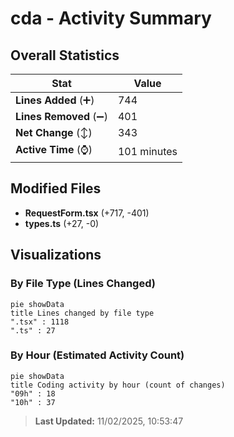 # cda - Activity Summary 

## Overall Statistics

| Stat                   | Value                                                             |
| ---------------------- | ----------------------------------------------------------------- |
| **Lines Added** (➕)   | 744                                          |
| **Lines Removed** (➖) | 401                                        |
| **Net Change** (↕)    | 343                |
| **Active Time** (⌚)   | 101 minutes |


## Modified Files
- **RequestForm.tsx** (+717, -401)
- **types.ts** (+27, -0)

## Visualizations

### By File Type (Lines Changed)

```mermaid
pie showData
title Lines changed by file type
".tsx" : 1118
".ts" : 27
```

### By Hour (Estimated Activity Count)

```mermaid
pie showData
title Coding activity by hour (count of changes)
"09h" : 18
"10h" : 37
```


> **Last Updated:** 11/02/2025, 10:53:47